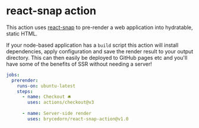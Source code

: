 # react-snap action

This action uses [react-snap](https://github.com/stereobooster/react-snap) to pre-render a web application into hydratable, static HTML.

If your node-based application has a `build` script this action will install dependencies, apply configuration and save the render result to your output directory. This can then easily be deployed to GitHub pages etc and you'll have some of the benefits of SSR without needing a server!

```yml
jobs:
  prerender:
    runs-on: ubuntu-latest
    steps:
      - name: Checkout 🛎️
        uses: actions/checkout@v3
      
      - name: Server-side render
        uses: brycedorn/react-snap-action@v1.0
```